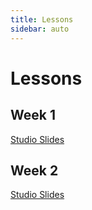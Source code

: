 ```yaml
---
title: Lessons
sidebar: auto
---
```


# Lessons

## Week 1

[Studio Slides]()


## Week 2

[Studio Slides](./-disabled)


